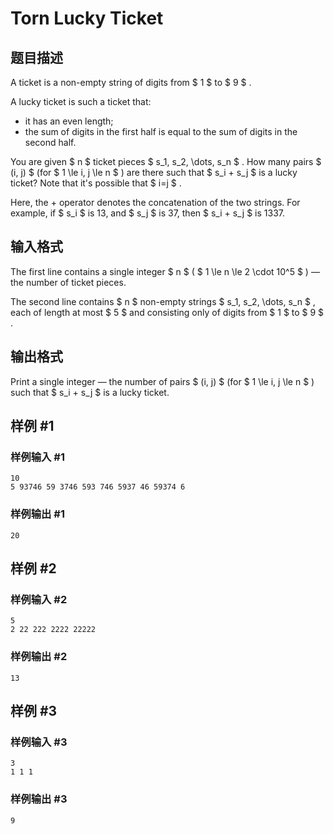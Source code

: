 # Torn Lucky Ticket

## 题目描述

A ticket is a non-empty string of digits from $ 1 $ to $ 9 $ .

A lucky ticket is such a ticket that:

- it has an even length;
- the sum of digits in the first half is equal to the sum of digits in the second half.

You are given $ n $ ticket pieces $ s_1, s_2, \dots, s_n $ . How many pairs $ (i, j) $ (for $ 1 \le i, j \le n $ ) are there such that $ s_i + s_j $ is a lucky ticket? Note that it's possible that $ i=j $ .

Here, the + operator denotes the concatenation of the two strings. For example, if $ s_i $ is 13, and $ s_j $ is 37, then $ s_i + s_j $ is 1337.

## 输入格式

The first line contains a single integer $ n $ ( $ 1 \le n \le 2 \cdot 10^5 $ ) — the number of ticket pieces.

The second line contains $ n $ non-empty strings $ s_1, s_2, \dots, s_n $ , each of length at most $ 5 $ and consisting only of digits from $ 1 $ to $ 9 $ .

## 输出格式

Print a single integer — the number of pairs $ (i, j) $ (for $ 1 \le i, j \le n $ ) such that $ s_i + s_j $ is a lucky ticket.

## 样例 #1

### 样例输入 #1

```
10
5 93746 59 3746 593 746 5937 46 59374 6
```

### 样例输出 #1

```
20
```

## 样例 #2

### 样例输入 #2

```
5
2 22 222 2222 22222
```

### 样例输出 #2

```
13
```

## 样例 #3

### 样例输入 #3

```
3
1 1 1
```

### 样例输出 #3

```
9
```

